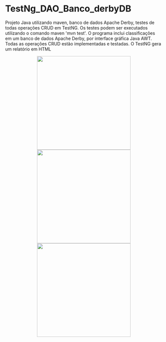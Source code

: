 # TestNg_DAO_Banco_derbyDB
Projeto Java utilizando maven, banco de dados Apache Derby, testes de todas operações CRUD em TestNG. Os testes podem ser executados utilizando o comando maven 'mvn test'. 
O programa inclui classificações em um banco de dados Apache Derby, por interface gráfica Java AWT. Todas as operações CRUD estão implementadas e testadas. O TestNG gera um relatório em  HTML

<div align="center">
<img src="https://github.com/klausmerini/TestNg_DAO_Banco_derbyDB/assets/109608171/ddc12e24-862c-493f-b68e-b7ccdfc2af60" width="300px" /)
</div>

<div align="center">
<img src="https://github.com/klausmerini/TestNg_DAO_Banco_derbyDB/assets/109608171/bcec9737-6d2e-413a-9d99-07853a75faa3" width="300px" /)
</div>

<div align="center">
<img src="https://github.com/klausmerini/TestNg_DAO_Banco_derbyDB/assets/109608171/7f9bb7bd-94eb-43b9-bade-42fbc52e8247" width="300px" /)
</div>
